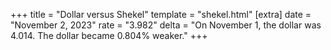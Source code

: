 +++
title = "Dollar versus Shekel"
template = "shekel.html"
[extra]
date = "November  2, 2023"
rate = "3.982"
delta = "On November  1, the dollar was 4.014. The dollar became 0.804% weaker."
+++
